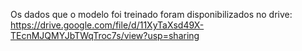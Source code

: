 Os dados que o modelo foi treinado foram disponibilizados no drive: https://drive.google.com/file/d/11XyTaXsd49X-TEcnMJQMYJbTWqTroc7s/view?usp=sharing
